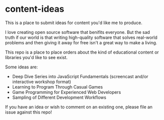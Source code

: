 content-ideas
=============

This is a place to submit ideas for content you'd like me to produce.

I love creating open source software that benifits everyone.  But the sad truth if our world is that writing  high-quality software that solves real-world problems and then giving it away for free isn't a great way to make a living.

This repo is a place to place orders about the kind of educational content or libraries you'd like to see exist.

Some ideas are:

 - Deep Dive Series into JavaScript Fundamentals (screencast and/or interactive workshop format)
 - Learning to Program Through Casual Games
 - Game Programming for Experienced Web Developers
 - Sampling of Different Development Workflows

If you have an idea or wish to comment on an existing one, please file an issue against this repo!

